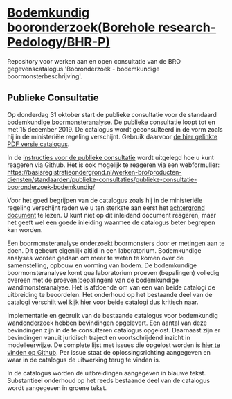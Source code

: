 # [Bodemkundig booronderzoek(Borehole research-Pedology/BHR-P)](https://broprogramma.github.io/BHR-P/)
Repository voor werken aan en open consultatie van de BRO gegevenscatalogus 'Booronderzoek - bodemkundige boormonsterbeschrijving'.

## Publieke Consultatie
Op donderdag 31 oktober start de publieke consultatie voor de standaard [bodemkundige boormonsteranalyse][1]. De publieke consultatie loopt tot en met 15 december 2019. De catalogus wordt geconsulteerd in de vorm zoals hij in de ministeriële regeling verschijnt. Gebruik daarvoor [de hier gelinkte PDF versie catalogus][1].

In de [instructies voor de publieke consultatie][2] wordt uitgelegd hoe u kunt reageren via Github.
Het is ook mogelijk te reageren via een webformulier: https://basisregistratieondergrond.nl/werken-bro/producten-diensten/standaarden/publieke-consultaties/publieke-consultatie-booronderzoek-bodemkundig/

Voor het goed begrijpen van de catalogus zoals hij in de ministeriële regeling verschijnt raden we u ten sterkste aan eerst het [achtergrond document][3] te lezen. U kunt niet op dit inleidend document reageren, maar het geeft wel een goede inleiding waarmee de catalogus beter begrepen kan worden.

Een boormonsteranalyse onderzoekt boormonsters door er metingen aan te doen. Dit gebeurt eigenlijk altijd in een laboratorium. Bodemkundige analyses worden gedaan om meer te weten te komen over de samenstelling, opbouw en vorming van bodem. De bodemkundige boormonsteranalyse komt qua laboratorium proeven (bepalingen) volledig overeen met de proeven(bepalingen) van de bodemkundige wandmonsteranalyse. Het is afdoende om van een van beide catalogi de uitbreiding te beoordelen. Het onderhoud op het bestaande deel van de catalogi verschilt wel kijk hier voor beide catalogi dus kritisch naar. 

Implementatie en gebruik van de bestaande catalogus voor bodemkundig wandonderzoek hebben bevindingen opgelevert. Een aantal van deze bevindingen zijn in de te consulteren catalogus opgelost. Daarnaast zijn er bevindingen vanuit juridisch traject en voortschrijdend inzicht in modelleerwijze. De complete lijst met issues die opgelost worden is [hier te vinden op Github][4]. Per issue staat de oplossingsrichting aangegeven en waar in de catalogus de uitwerking terug te vinden is.

In de catalogus worden de uitbreidingen aangegeven in blauwe tekst. Substantieel onderhoud op het reeds bestaande deel van de catalogus wordt aangegeven in groene tekst.

[1]: https://github.com/BROprogramma/BHR-P/raw/gh-pages/20191031%20catalogus%20Bodemkundige%20boormonsteranalyse%201-9.pdf
[2]: https://github.com/BROprogramma/BHR-P/blob/gh-pages/consultatie-instructie.md
[3]: https://github.com/BROprogramma/BHR-P/raw/gh-pages/20191031%20inleiding%20op%20catalogus%20Bodemkundige%20boormonsteranalyse%201.9.pdf
[4]: https://github.com/BROprogramma/BHR-P/issues?q=is%3Aissue+label%3A%22tranche+1%22+label%3A%22opgelost+in+tranche+3+catalogus%22


